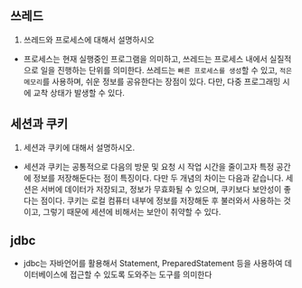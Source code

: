 ﻿##  쓰레드

1. 쓰레드와 프로세스에 대해서 설명하시오

- 프로세스는 현재 실행중인 프로그램을 의미하고, 쓰레드는 프로세스 내에서 실질적으로 일을 진행하는 단위를 의미한다. 쓰레드는 `빠른 프로세스를 생성`할 수 있고, `적은 메모리`를 사용하며, 쉬운 정보를 공유한다는 장점이 있다. 다만, 다중 프로그래밍 시에 교착 상태가 발생할 수 있다.

## 세션과 쿠키

1. 세션과 쿠키에 대해서 설명하시오.

- 세션과 쿠키는 공통적으로 다음의 방문 및 요청 시 작업 시간을 줄이고자 특정 공간에 정보를 저장해둔다는 점이 특징이다. 다만 두 개념의 차이는 다음과 같습니다. 세션은 서버에 데이터가 저장되고, 정보가 무효화될 수 있으며, 쿠키보다 보안성이 좋다는 점이다. 쿠키는 로컬 컴퓨터 내부에 정보를 저장해둔 후 불러와서 사용하는 것이고, 그렇기 때문에 세션에 비해서는 보안이 취약할 수 있다.

## jdbc

- jdbc는 자바언어를 활용해서 Statement, PreparedStatement 등을 사용하여 데이터베이스에 접근할 수 있도록 도와주는 도구를 의미한다
